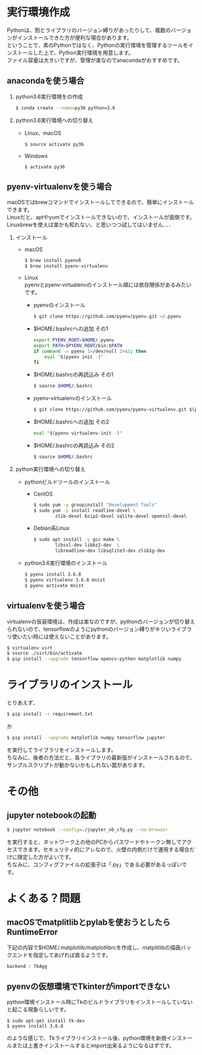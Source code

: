 # 実行環境作成

Pythonは、割とライブラリのバージョン縛りがあったりして、複数のバージョンがインストールできた方が便利な場合があります。  
ということで、素のPythonではなく、Pythonの実行環境を管理するツールをインストールした上で、Python実行環境を用意します。  
ファイル容量は大きいですが、管理が楽なのでanacondaがおすすめです。

## anacondaを使う場合

1. python3.6実行環境をの作成
    ```bash
    $ conda create --name=py36 python=3.6
    ```

2. python3.6実行環境への切り替え
    - Linux、macOS
        ```bash
        $ source activate py36
        ```
    - Windows
        ```console
        $ activate py36
        ```

## pyenv-virtualenvを使う場合

macOSではbrewコマンドでインストールしてできるので、簡単にインストールできます。  
Linuxだと、aptやyumでインストールできないので、インストールが面倒です。  
Linuxbrewを使えば楽かも知れない、と思いつつ試してはいません．．．

1. インストール
    - macOS
        ```bash
        $ brew install pyenvß
        $ brew install pyenv-virtualenv
        ```
    - Linux  
pyenvとpyenv-virtualenvのインストール順には依存関係があるみたいです。
        - pyenvのインストール
            ```bash
            $ git clone https://github.com/pyenv/pyenv.git ~/.pyenv
            ```
        - $HOME/.bashrcへの追加 その1
            ```bash
            export PYENV_ROOT=$HOME/.pyenv
            export PATH=$PYENV_ROOT/bin:$PATH
            if command -v pyenv 1>/dev/null 2>&1; then
                eval "$(pyenv init -)"
            fi
            ```
        - $HOME/.bashrcの再読込み その1
            ```bash
            $ source $HOME/.bashrc
            ```

        - pyenv-virtualenvのインストール
            ```bash
            $ git clone https://github.com/pyenv/pyenv-virtualenv.git $(pyenv root)/plugins/pyenv-virtualenv
            ```
        - $HOME/.bashrcへの追加 その2
            ```bash
            eval "$(pyenv virtualenv-init -)"
            ```
        - $HOME/.bashrcの再読込み その2
            ```bash
            $ source $HOME/.bashrc
            ```

2. python実行環境への切り替え
    - pythonビルドツールのインストール
        - CentOS
            ```bash
            $ sudo yum -y groupinstall "Development Tools"
            $ sudo yum -y install readline-devel \
                    zlib-devel bzip2-devel sqlite-devel openssl-devel
            ```
        - Debian系Linux
            ```bash
            $ sudo apt install -y gcc make \
                    libssl-dev libbz2-dev  \
                    libreadline-dev libsqlite3-dev zlib1g-dev
            ```

    - python3.6実行環境のインストール
        ```bash
        $ pyenv install 3.6.8
        $ pyenv virtualenv 3.6.8 mnist
        $ pyenv activate mnist
        ```


## virtualenvを使う場合

virtualenvの仮装環境は、作成は楽なのですが、pythonのバージョンが切り替えられないので、tensorflowのようにpythonのバージョン縛りがキツいライブラリ使いたい時には使えないことがあります。

```bash
$ virtualenv virt
$ source ./virt/bin/activate
$ pip install --upgrade tensorflow opencv-python matplotlib numpy
```


# ライブラリのインストール

とりあえず、

```bash
$ pip install -r requirement.txt
```

か

```bash
$ pip install --upgrade matplotlib numpy tensorflow jupyter
```

を実行してライブラリをインストールします。  
ちなみに、後者の方法だと、各ライブラリの最新版がインストールされるので、サンプルスクリプトが動かないかもしれない罠があります。


# その他

## jupyter notebookの起動

```bash
$ jupyter notebook --config=./jupyter_nb_cfg.py --no-browser
```

を実行すると、ネットワーク上の他のPCからパスワードやトークン無しでアクセスできます。セキュリティ的にアレなので、火壁の内側だけで運用する場合だけに限定した方がよいです。  
ちなみに、コンフィグファイルの拡張子は「.py」である必要があるっぽいです。


# よくある？問題

## macOSでmatplitlibとpylabを使おうとしたらRuntimeError  
下記の内容で$HOME/.matplotlib/matplotlibrcを作成し、matplitlibの描画バックエンドを指定してあげれば直るようです。

```bash
backend : TkAgg
```

## pyenvの仮想環境でTkinterがimportできない

python環境インストール時にTkのビルドライブラリをインストールしていないと起こる現象らしいです。

```
$ sudo apt-get install tk-dev
$ pyenv install 3.6.8
```

のような感じで、Tkライブラリインストール後、python環境を新規インストールまたは上書きインストールするとimport出来るようになるはずです。
